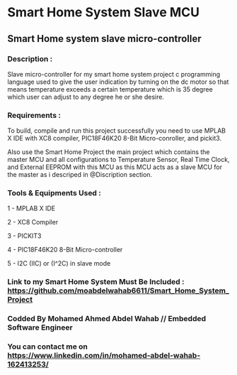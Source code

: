 # Smart Home System Slave MCU 
## Smart Home system slave micro-controller

### Description : 
Slave micro-controller for my smart home system project c programming language used to give the user indication by turning on the dc motor so that means temperature exceeds a certain temperature which is 35 degree which user can adjust to any degree he or she desire.

### Requirements : 
To build, compile and run this project successfully you need to use MPLAB X IDE with XC8 compiler, PIC18F46K20 8-Bit Micro-conroller, and pickit3.  

Also use the Smart Home Project the main project which contains the master MCU and all configurations to Temperature Sensor, Real Time Clock, and External EEPROM with this MCU as this MCU acts as a slave MCU for the master as i descriped in @Discription section.

### Tools & Equipments Used :
1 - MPLAB X IDE   

2 - XC8 Compiler  

3 - PICKIT3 

4 - PIC18F46K20 8-Bit Micro-controller  

5 - I2C (IIC) or (I^2C) in slave mode  

### Link to my Smart Home System Must Be Included : https://github.com/moabdelwahab6611/Smart_Home_System_Project

### Codded By Mohamed Ahmed Abdel Wahab // Embedded Software Engineer

### You can contact me on https://www.linkedin.com/in/mohamed-abdel-wahab-162413253/



 
